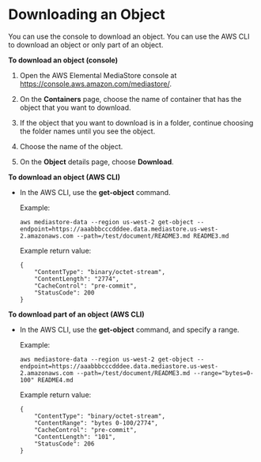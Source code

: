 # Downloading an Object<a name="objects-download"></a>

You can use the console to download an object\. You can use the AWS CLI to download an object or only part of an object\.

**To download an object \(console\)**

1. Open the AWS Elemental MediaStore console at [https://console\.aws\.amazon\.com/mediastore/](https://console.aws.amazon.com/mediastore/)\.

1. On the **Containers** page, choose the name of container that has the object that you want to download\.

1. If the object that you want to download is in a folder, continue choosing the folder names until you see the object\.

1. Choose the name of the object\.

1. On the **Object** details page, choose **Download**\.

**To download an object \(AWS CLI\)**

+ In the AWS CLI, use the **get\-object** command\.

  Example:

  ```
  aws mediastore-data --region us-west-2 get-object --endpoint=https://aaabbbcccdddee.data.mediastore.us-west-2.amazonaws.com --path=/test/document/README3.md README3.md
  ```

  Example return value:

  ```
  {
      "ContentType": "binary/octet-stream",
      "ContentLength": "2774",
      "CacheControl": "pre-commit",
      "StatusCode": 200
  }
  ```

**To download part of an object \(AWS CLI\)**

+ In the AWS CLI, use the **get\-object** command, and specify a range\.

  Example:

  ```
  aws mediastore-data --region us-west-2 get-object --endpoint=https://aaabbbcccdddee.data.mediastore.us-west-2.amazonaws.com --path=/test/document/README3.md --range="bytes=0-100" README4.md
  ```

  Example return value:

  ```
  {
      "ContentType": "binary/octet-stream",
      "ContentRange": "bytes 0-100/2774",
      "CacheControl": "pre-commit",
      "ContentLength": "101",
      "StatusCode": 206
  }
  ```